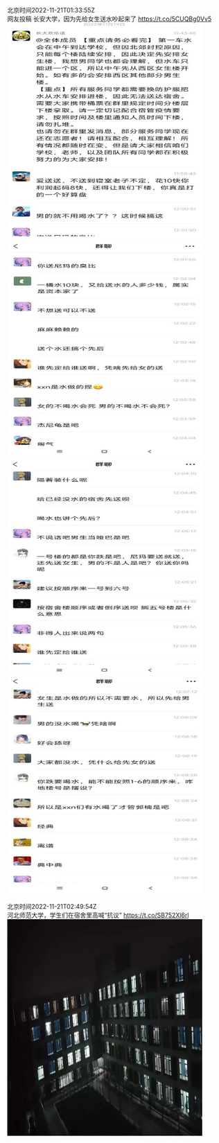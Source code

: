 北京时间2022-11-21T01:33:55Z<br>网友投稿
长安大学，因为先给女生送水吵起来了 https://t.co/5CUQBg0Vv5<br><img src='/temp/image/2022/o-Month-11/1594383551415418882_0.jpg' width='450' height='500'><img src='/temp/image/2022/o-Month-11/1594383551415418882_1.jpg' width='450' height='500'><img src='/temp/image/2022/o-Month-11/1594383551415418882_2.jpg' width='450' height='500'><img src='/temp/image/2022/o-Month-11/1594383551415418882_3.jpg' width='450' height='500'><br><br>北京时间2022-11-21T02:49:54Z<br>河北师范大学，学生们在宿舍里高喊“抗议” https://t.co/SB752Xl6rl<br><img src='/temp/video/2022/o-Month-11/e-Day-21/whyyoutouzhele/1594402673490477056_0.jpg' width='450' height='500'><br><br>